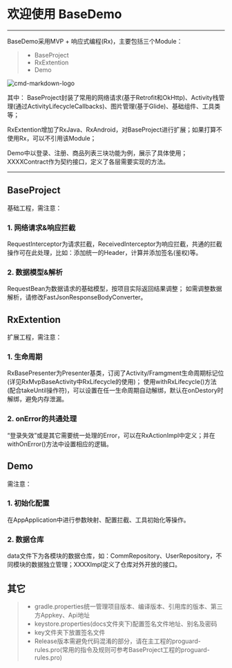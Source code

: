 # 欢迎使用 BaseDemo

------

BaseDemo采用MVP + 响应式编程(Rx)，主要包括三个Module：

> * BaseProject
> * RxExtention
> * Demo

![cmd-markdown-logo](http://img.hb.aicdn.com/5023865d0cfe43d95305e420833e41cbdad7de9a16647-5tXnEU_fw658)

其中：
BaseProject封装了常用的网络请求(基于Retrofit和OkHttp)、Activity栈管理(通过ActivityLifecycleCallbacks)、图片管理(基于Glide)、基础组件、工具类等；

RxExtention增加了RxJava、RxAndroid，对BaseProject进行扩展；如果打算不使用Rx，可以不引用该Module；

Demo中以登录、注册、商品列表三块功能为例，展示了具体使用；XXXXContract作为契约接口，定义了各层需要实现的方法。

------

## BaseProject

基础工程，需注意：

### 1. 网络请求&响应拦截

RequestInterceptor为请求拦截，ReceivedInterceptor为响应拦截，共通的拦截操作可在此处理，比如：添加统一的Header，计算并添加签名(鉴权)等。

### 2. 数据模型&解析

RequestBean为数据请求的基础模型，按项目实际返回结果调整；
如需调整数据解析，请修改FastJsonResponseBodyConverter。

## RxExtention

扩展工程，需注意：

### 1. 生命周期

RxBasePresenter为Presenter基类，订阅了Activity/Framgment生命周期标记位(详见RxMvpBaseActivity中RxLifecycle的使用)；
使用withRxLifecycle()方法(配合takeUntil操作符)，可以设置在任一生命周期自动解绑，默认在onDestory时解绑，避免内存泄漏。

### 2. onError的共通处理

“登录失效”或是其它需要统一处理的Error，可以在RxActionImpl中定义；并在withOnError()方法中设置相应的逻辑。

## Demo

需注意：

### 1. 初始化配置

在AppApplication中进行参数映射、配置拦截、工具初始化等操作。

### 2. 数据仓库

data文件下为各模块的数据仓库，如：CommRepository、UserRepository，不同模块的数据独立管理；XXXXImpl定义了仓库对外开放的接口。

## 其它

> * gradle.properties统一管理项目版本、编译版本、引用库的版本、第三方Appkey、Api地址
> * keystore.properties(docs文件夹下)配置签名文件地址、别名及密码
> * key文件夹下放置签名文件
> * Release版本需避免代码混淆的部分，请在主工程的proguard-rules.pro(常用的指令及规则可参考BaseProject工程的proguard-rules.pro)






